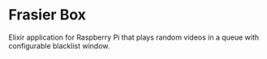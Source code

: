 Frasier Box
======
Elixir application for Raspberry Pi that plays random videos in a queue with configurable blacklist window.
